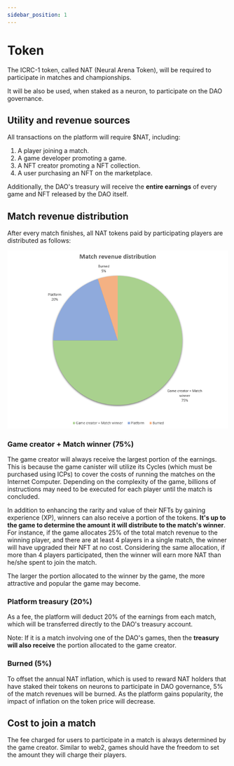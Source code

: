 ```yaml
---
sidebar_position: 1
---
```


# Token

The ICRC-1 token, called NAT (Neural Arena Token), will be required to participate in matches and championships.

It will be also be used, when staked as a neuron, to participate on the DAO governance.

## Utility and revenue sources

All transactions on the platform will require $NAT, including:

1. A player joining a match.
2. A game developer promoting a game.
3. A NFT creator promoting a NFT collection.
4. A user purchasing an NFT on the marketplace.

Additionally, the DAO's treasury will receive the **entire earnings** of every game and NFT released by the DAO itself.

## Match revenue distribution

After every match finishes, all NAT tokens paid by participating players are distributed as follows:

![match renevue distribution](./img/match-rev-distro.png)

### Game creator + Match winner (75%)
The game creator will always receive the largest portion of the earnings. This is because the game canister will utilize its Cycles (which must be purchased using ICPs) to cover the costs of running the matches on the Internet Computer. Depending on the complexity of the game, billions of instructions may need to be executed for each player until the match is concluded.  

In addition to enhancing the rarity and value of their NFTs by gaining experience (XP), winners can also receive a portion of the tokens. **It's up to the game to determine the amount it will distribute to the match's winner**. For instance, if the game allocates 25% of the total match revenue to the winning player, and there are at least 4 players in a single match, the winner will have upgraded their NFT at no cost. Considering the same allocation, if more than 4 players participated, then the winner will earn more NAT than he/she spent to join the match.

The larger the portion allocated to the winner by the game, the more attractive and popular the game may become.

### Platform treasury (20%)
As a fee, the platform will deduct 20% of the earnings from each match, which will be transferred directly to the DAO's treasury account.

Note: If it is a match involving one of the DAO's games, then the **treasury will also receive** the portion allocated to the game creator.

### Burned (5%)  
To offset the annual NAT inflation, which is used to reward NAT holders that have staked their tokens on neurons to participate in DAO governance, 5% of the match revenues will be burned. As the platform gains popularity, the impact of inflation on the token price will decrease.

## Cost to join a match
The fee charged for users to participate in a match is always determined by the game creator. Similar to web2, games should have the freedom to set the amount they will charge their players.

